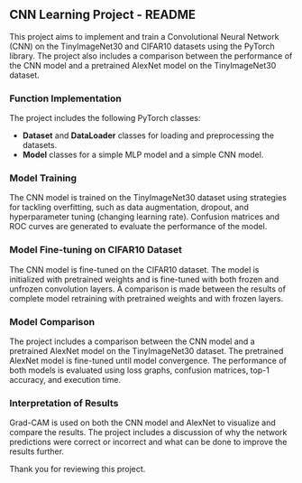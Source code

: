 ## CNN Learning Project - README

This project aims to implement and train a Convolutional Neural Network (CNN) on the TinyImageNet30 and CIFAR10 datasets using the PyTorch library. The project also includes a comparison between the performance of the CNN model and a pretrained AlexNet model on the TinyImageNet30 dataset.

### Function Implementation

The project includes the following PyTorch classes:

- **Dataset** and **DataLoader** classes for loading and preprocessing the datasets.
- **Model** classes for a simple MLP model and a simple CNN model.

### Model Training

The CNN model is trained on the TinyImageNet30 dataset using strategies for tackling overfitting, such as data augmentation, dropout, and hyperparameter tuning (changing learning rate). Confusion matrices and ROC curves are generated to evaluate the performance of the model.

### Model Fine-tuning on CIFAR10 Dataset

The CNN model is fine-tuned on the CIFAR10 dataset. The model is initialized with pretrained weights and is fine-tuned with both frozen and unfrozen convolution layers. A comparison is made between the results of complete model retraining with pretrained weights and with frozen layers.

### Model Comparison

The project includes a comparison between the CNN model and a pretrained AlexNet model on the TinyImageNet30 dataset. The pretrained AlexNet model is fine-tuned until model convergence. The performance of both models is evaluated using loss graphs, confusion matrices, top-1 accuracy, and execution time.

### Interpretation of Results

Grad-CAM is used on both the CNN model and AlexNet to visualize and compare the results. The project includes a discussion of why the network predictions were correct or incorrect and what can be done to improve the results further.

Thank you for reviewing this project.